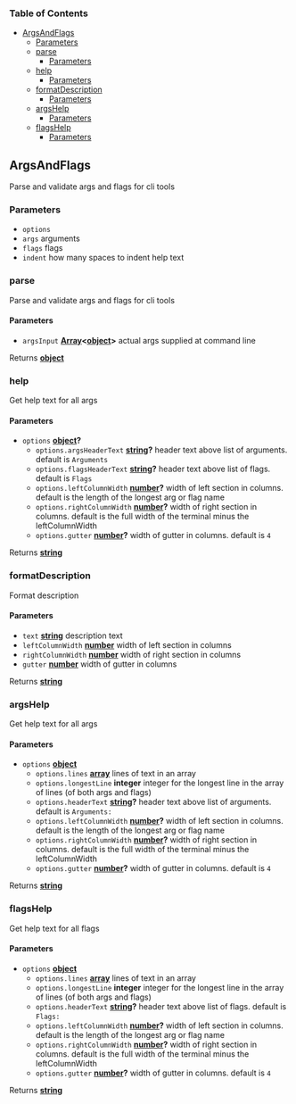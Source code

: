 <!-- Generated by documentation.js. Update this documentation by updating the source code. -->

### Table of Contents

-   [ArgsAndFlags][1]
    -   [Parameters][2]
    -   [parse][3]
        -   [Parameters][4]
    -   [help][5]
        -   [Parameters][6]
    -   [formatDescription][7]
        -   [Parameters][8]
    -   [argsHelp][9]
        -   [Parameters][10]
    -   [flagsHelp][11]
        -   [Parameters][12]

## ArgsAndFlags

Parse and validate args and flags for cli tools

### Parameters

-   `options`  
-   `args`  arguments
-   `flags`  flags
-   `indent`  how many spaces to indent help text

### parse

Parse and validate args and flags for cli tools

#### Parameters

-   `argsInput` **[Array][13]&lt;[object][14]>** actual args supplied at command line

Returns **[object][14]** 

### help

Get help text for all args

#### Parameters

-   `options` **[object][14]?** 
    -   `options.argsHeaderText` **[string][15]?** header text above list of arguments. default is `Arguments`
    -   `options.flagsHeaderText` **[string][15]?** header text above list of flags. default is `Flags`
    -   `options.leftColumnWidth` **[number][16]?** width of left section in columns. default is the length of the longest arg or flag name
    -   `options.rightColumnWidth` **[number][16]?** width of right section in columns. default is the full width of the terminal minus the leftColumnWidth
    -   `options.gutter` **[number][16]?** width of gutter in columns. default is `4`

Returns **[string][15]** 

### formatDescription

Format description

#### Parameters

-   `text` **[string][15]** description text
-   `leftColumnWidth` **[number][16]** width of left section in columns
-   `rightColumnWidth` **[number][16]** width of right section in columns
-   `gutter` **[number][16]** width of gutter in columns

Returns **[string][15]** 

### argsHelp

Get help text for all args

#### Parameters

-   `options` **[object][14]** 
    -   `options.lines` **[array][13]** lines of text in an array
    -   `options.longestLine` **integer** integer for the longest line in the array of lines (of both args and flags)
    -   `options.headerText` **[string][15]?** header text above list of arguments. default is `Arguments:`
    -   `options.leftColumnWidth` **[number][16]?** width of left section in columns. default is the length of the longest arg or flag name
    -   `options.rightColumnWidth` **[number][16]?** width of right section in columns. default is the full width of the terminal minus the leftColumnWidth
    -   `options.gutter` **[number][16]?** width of gutter in columns. default is `4`

Returns **[string][15]** 

### flagsHelp

Get help text for all flags

#### Parameters

-   `options` **[object][14]** 
    -   `options.lines` **[array][13]** lines of text in an array
    -   `options.longestLine` **integer** integer for the longest line in the array of lines (of both args and flags)
    -   `options.headerText` **[string][15]?** header text above list of flags. default is `Flags:`
    -   `options.leftColumnWidth` **[number][16]?** width of left section in columns. default is the length of the longest arg or flag name
    -   `options.rightColumnWidth` **[number][16]?** width of right section in columns. default is the full width of the terminal minus the leftColumnWidth
    -   `options.gutter` **[number][16]?** width of gutter in columns. default is `4`

Returns **[string][15]** 

[1]: #argsandflags

[2]: #parameters

[3]: #parse

[4]: #parameters-1

[5]: #help

[6]: #parameters-2

[7]: #formatdescription

[8]: #parameters-3

[9]: #argshelp

[10]: #parameters-4

[11]: #flagshelp

[12]: #parameters-5

[13]: https://developer.mozilla.org/docs/Web/JavaScript/Reference/Global_Objects/Array

[14]: https://developer.mozilla.org/docs/Web/JavaScript/Reference/Global_Objects/Object

[15]: https://developer.mozilla.org/docs/Web/JavaScript/Reference/Global_Objects/String

[16]: https://developer.mozilla.org/docs/Web/JavaScript/Reference/Global_Objects/Number
